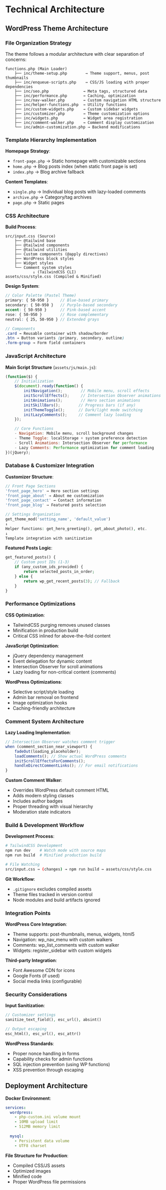 # Technical Architecture

## WordPress Theme Architecture

### File Organization Strategy
The theme follows a modular architecture with clear separation of concerns:

```
functions.php (Main Loader)
    ├── inc/theme-setup.php        → Theme support, menus, post thumbnails
    ├── inc/enqueue-scripts.php    → CSS/JS loading with proper dependencies
    ├── inc/seo.php               → Meta tags, structured data
    ├── inc/performance.php       → Caching, optimization
    ├── inc/nav-walker.php        → Custom navigation HTML structure
    ├── inc/helper-functions.php  → Utility functions
    ├── inc/custom-widgets.php    → Custom sidebar widgets
    ├── inc/customizer.php        → Theme customization options
    ├── inc/widgets.php           → Widget area registration
    ├── inc/comment-walker.php    → Comment display customization
    └── inc/admin-customization.php → Backend modifications
```

### Template Hierarchy Implementation

**Homepage Strategy**:
- `front-page.php` → Static homepage with customizable sections
- `home.php` → Blog posts index (when static front page is set)
- `index.php` → Blog archive fallback

**Content Templates**:
- `single.php` → Individual blog posts with lazy-loaded comments
- `archive.php` → Category/tag archives
- `page.php` → Static pages

### CSS Architecture

**Build Process**:
```
src/input.css (Source)
    ├── @tailwind base
    ├── @tailwind components  
    ├── @tailwind utilities
    ├── Custom components (@apply directives)
    ├── WordPress block styles
    ├── Widget styles
    └── Comment system styles
            ↓ (TailwindCSS CLI)
assets/css/style.css (Compiled & Minified)
```

**Design System**:
```scss
// Color Palette (Pastel Theme)
primary: { 50-950 }     // Blue-based primary
secondary: { 50-950 }   // Purple-based secondary  
accent: { 50-950 }      // Pink-based accent
rose: { 50-950 }        // Rose complementary
neutral: { 25, 50-950 } // Extended grays

// Components
.card → Reusable container with shadow/border
.btn → Button variants (primary, secondary, outline)
.form-group → Form field containers
```

### JavaScript Architecture

**Main Script Structure** (`assets/js/main.js`):
```javascript
(function($) {
    // Initialization
    $(document).ready(function() {
        initNavigation();        // Mobile menu, scroll effects
        initScrollEffects();     // Intersection Observer animations
        initAnimations();        // Hero section animations  
        initSkillBars();        // Progress bars (if any)
        initThemeToggle();      // Dark/light mode switching
        initLazyComments();     // Comment lazy loading
    });

    // Core Functions
    - Navigation: Mobile menu, scroll background changes
    - Theme Toggle: localStorage + system preference detection
    - Scroll Animations: Intersection Observer for performance
    - Lazy Comments: Performance optimization for comment loading
})(jQuery);
```

### Database & Customizer Integration

**Customizer Structure**:
```php
// Front Page Sections
'front_page_hero' → Hero section settings
'front_page_about' → About me customization
'front_page_contact' → Contact information  
'front_page_blog' → Featured posts selection

// Settings Organization
get_theme_mod('setting_name', 'default_value')
↓
Helper functions: get_hero_greeting(), get_about_photo(), etc.
↓
Template integration with sanitization
```

**Featured Posts Logic**:
```php
get_featured_posts() {
    // Custom post IDs (1-3)
    if (any_custom_ids_provided) {
        return selected_posts_in_order;
    } else {
        return wp_get_recent_posts(3); // Fallback
    }
}
```

### Performance Optimizations

**CSS Optimization**:
- TailwindCSS purging removes unused classes
- Minification in production build
- Critical CSS inlined for above-the-fold content

**JavaScript Optimization**:
- jQuery dependency management
- Event delegation for dynamic content
- Intersection Observer for scroll animations
- Lazy loading for non-critical content (comments)

**WordPress Optimizations**:
- Selective script/style loading
- Admin bar removal on frontend
- Image optimization hooks
- Caching-friendly architecture

### Comment System Architecture

**Lazy Loading Implementation**:
```javascript
// Intersection Observer watches comment trigger
when (comment_section_near_viewport) {
    fadeOut(loading_placeholder);
    loadComments(); // Show actual WordPress comments
    initScrollEffectsForComments();
    handleDirectCommentLinks(); // For email notifications
}
```

**Custom Comment Walker**:
- Overrides WordPress default comment HTML
- Adds modern styling classes
- Includes author badges
- Proper threading with visual hierarchy
- Moderation state indicators

### Build & Development Workflow

**Development Process**:
```bash
# TailwindCSS Development
npm run dev    # Watch mode with source maps
npm run build  # Minified production build

# File Watching
src/input.css → (changes) → npm run build → assets/css/style.css
```

**Git Workflow**:
- `.gitignore` excludes compiled assets
- Theme files tracked in version control
- Node modules and build artifacts ignored

### Integration Points

**WordPress Core Integration**:
- Theme supports: post-thumbnails, menus, widgets, html5
- Navigation: wp_nav_menu with custom walkers
- Comments: wp_list_comments with custom walker
- Widgets: register_sidebar with custom widgets

**Third-party Integration**:
- Font Awesome CDN for icons
- Google Fonts (if used)
- Social media links (configurable)

### Security Considerations

**Input Sanitization**:
```php
// Customizer settings
sanitize_text_field(), esc_url(), absint()

// Output escaping  
esc_html(), esc_url(), esc_attr()
```

**WordPress Standards**:
- Proper nonce handling in forms
- Capability checks for admin functions
- SQL injection prevention (using WP functions)
- XSS prevention through escaping

## Deployment Architecture

**Docker Environment**:
```yaml
services:
  wordpress:
    - php-custom.ini volume mount
    - 10MB upload limit
    - 512MB memory limit
    
  mysql:
    - Persistent data volume
    - UTF8 charset
```

**File Structure for Production**:
- Compiled CSS/JS assets
- Optimized images
- Minified code
- Proper WordPress file permissions
